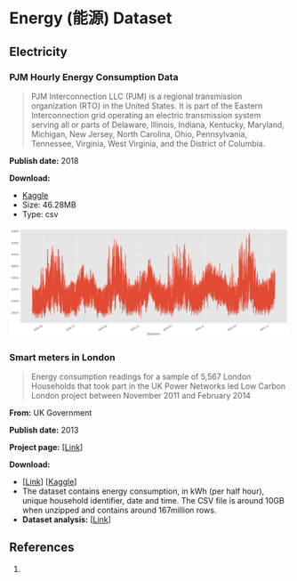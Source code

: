 # Energy (能源) Dataset
## Electricity
### PJM Hourly Energy Consumption Data

> PJM Interconnection LLC (PJM) is a regional transmission organization (RTO) in the United States. It is part of the Eastern Interconnection grid operating an electric transmission system serving all or parts of Delaware, Illinois, Indiana, Kentucky, Maryland, Michigan, New Jersey, North Carolina, Ohio, Pennsylvania, Tennessee, Virginia, West Virginia, and the District of Columbia.

**Publish date:** 2018

**Download:**

- [Kaggle](https://www.kaggle.com/robikscube/hourly-energy-consumption)
- Size: 46.28MB
- Type: csv

![](images/PJM.png)

### Smart meters in London

> Energy consumption readings for a sample of 5,567 London Households that took part in the UK Power Networks led Low Carbon London project between November 2011 and February 2014

**From:** UK Government

**Publish date:** 2013

**Project page:** [[Link](https://innovation.ukpowernetworks.co.uk/)]

**Download:** 

- [[Link](https://data.london.gov.uk/dataset/smartmeter-energy-use-data-in-london-households)] [[Kaggle](https://www.kaggle.com/jeanmidev/smart-meters-in-london)]
- The dataset contains energy consumption, in kWh (per half hour), unique household identifier, date and time. The CSV file is around 10GB when unzipped and contains around 167million rows.
- **Dataset analysis:** [[Link](https://data.london.gov.uk/blog/electricity-consumption-in-a-sample-of-london-households/)]



## References

1. 

